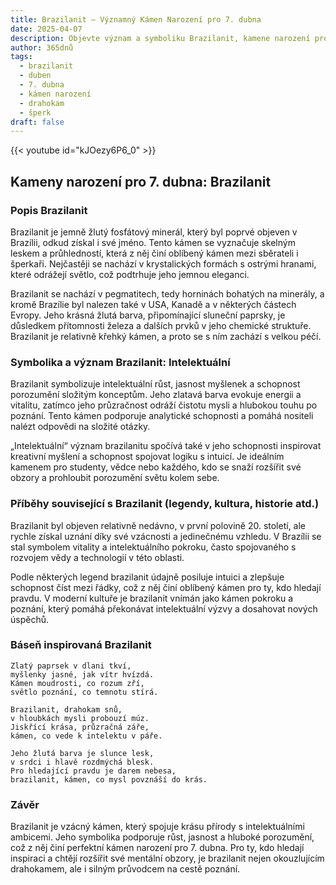 ```yaml
---
title: Brazilanit – Významný Kámen Narození pro 7. dubna
date: 2025-04-07
description: Objevte význam a symboliku Brazilanit, kamene narození pro 7. dubna, který symbolizuje Intelektuální. Přečtěte si legendy a inspirující příběhy.
author: 365dnů
tags:
  - brazilanit
  - duben
  - 7. dubna
  - kámen narození
  - drahokam
  - šperk
draft: false
---
```


{{< youtube id="kJOezy6P6_0" >}}

## Kameny narození pro 7. dubna: Brazilanit

### Popis Brazilanit

Brazilanit je jemně žlutý fosfátový minerál, který byl poprvé objeven v Brazílii, odkud získal i své jméno. Tento kámen se vyznačuje skelným leskem a průhledností, která z něj činí oblíbený kámen mezi sběrateli i šperkaři. Nejčastěji se nachází v krystalických formách s ostrými hranami, které odrážejí světlo, což podtrhuje jeho jemnou eleganci.

Brazilanit se nachází v pegmatitech, tedy horninách bohatých na minerály, a kromě Brazílie byl nalezen také v USA, Kanadě a v některých částech Evropy. Jeho krásná žlutá barva, připomínající sluneční paprsky, je důsledkem přítomnosti železa a dalších prvků v jeho chemické struktuře. Brazilanit je relativně křehký kámen, a proto se s ním zachází s velkou péčí.

### Symbolika a význam Brazilanit: Intelektuální

Brazilanit symbolizuje intelektuální růst, jasnost myšlenek a schopnost porozumění složitým konceptům. Jeho zlatavá barva evokuje energii a vitalitu, zatímco jeho průzračnost odráží čistotu mysli a hlubokou touhu po poznání. Tento kámen podporuje analytické schopnosti a pomáhá nositeli nalézt odpovědi na složité otázky.

„Intelektuální“ význam brazilanitu spočívá také v jeho schopnosti inspirovat kreativní myšlení a schopnost spojovat logiku s intuicí. Je ideálním kamenem pro studenty, vědce nebo každého, kdo se snaží rozšířit své obzory a prohloubit porozumění světu kolem sebe.

### Příběhy související s Brazilanit (legendy, kultura, historie atd.)

Brazilanit byl objeven relativně nedávno, v první polovině 20. století, ale rychle získal uznání díky své vzácnosti a jedinečnému vzhledu. V Brazílii se stal symbolem vitality a intelektuálního pokroku, často spojovaného s rozvojem vědy a technologií v této oblasti.

Podle některých legend brazilanit údajně posiluje intuici a zlepšuje schopnost číst mezi řádky, což z něj činí oblíbený kámen pro ty, kdo hledají pravdu. V moderní kultuře je brazilanit vnímán jako kámen pokroku a poznání, který pomáhá překonávat intelektuální výzvy a dosahovat nových úspěchů.

### Báseň inspirovaná Brazilanit

```
Zlatý paprsek v dlani tkví,  
myšlenky jasné, jak vítr hvízdá.  
Kámen moudrosti, co rozum zří,  
světlo poznání, co temnotu stírá.

Brazilanit, drahokam snů,  
v hloubkách mysli probouzí múz.  
Jiskřící krása, průzračná záře,  
kámen, co vede k intelektu v páře.

Jeho žlutá barva je slunce lesk,  
v srdci i hlavě rozdmýchá blesk.  
Pro hledající pravdu je darem nebesa,  
brazilanit, kámen, co mysl povznáší do krás.
```

### Závěr

Brazilanit je vzácný kámen, který spojuje krásu přírody s intelektuálními ambicemi. Jeho symbolika podporuje růst, jasnost a hluboké porozumění, což z něj činí perfektní kámen narození pro 7. dubna. Pro ty, kdo hledají inspiraci a chtějí rozšířit své mentální obzory, je brazilanit nejen okouzlujícím drahokamem, ale i silným průvodcem na cestě poznání.
